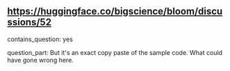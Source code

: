 ## https://huggingface.co/bigscience/bloom/discussions/52

contains_question: yes

question_part: But it's an exact copy paste of the sample code. What could have gone wrong here.